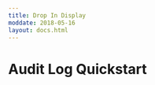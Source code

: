 ```yaml
---
title: Drop In Display
moddate: 2018-05-16
layout: docs.html
---
```


Audit Log Quickstart
=====================